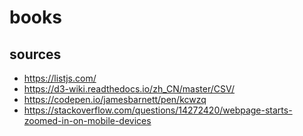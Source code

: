 # books

## sources
* https://listjs.com/
* https://d3-wiki.readthedocs.io/zh_CN/master/CSV/
* https://codepen.io/jamesbarnett/pen/kcwzq
* https://stackoverflow.com/questions/14272420/webpage-starts-zoomed-in-on-mobile-devices
